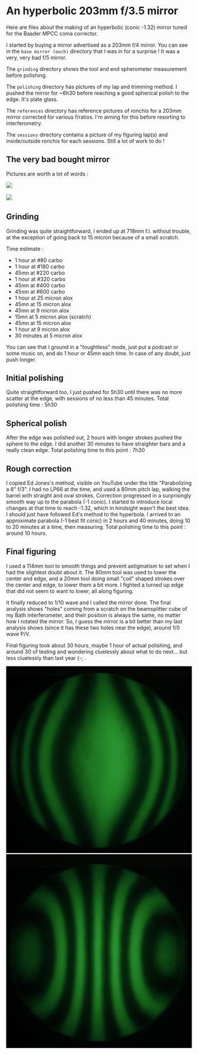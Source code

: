 # An hyperbolic 203mm f/3.5 mirror

Here are files about the making of an hyperbolic (conic -1.32) mirror tuned for the Baader MPCC coma corrector.

I started by buying a mirror advertised as a 203mm f/4 mirror. You can see in the `base mirror (ouch)` directory that I was in for a surprise ! It was a very, very bad f/5 mirror.

The `grinding` directory shows the tool and end spherometer measurement before polishing.

The `polishing` directory has pictures of my lap and trimming method. I pushed the mirror for ~6h30 before reaching a good spherical polish to the edge. It's plate glass.

The `references` directory has reference pictures of ronchis for a 203mm mirror corrected for various f/ratios. I'm aiming for this before resorting to interferometry.

The `sessions` directory contains a picture of my figuring lap(s) and inside/outside ronchis for each sessions. Still a lot of work to do !

## The very bad bought mirror 

Pictures are worth a lot of words : 

![](base%20mirror%20\(ouch\)/Annotation%202022-02-02%20152134.jpg)

![](base%20mirror%20\(ouch\)/_MG_7753.JPG)

## Grinding

Grinding was quite straightforward, I ended up at 718mm f.l. without trouble, at the exception of going back to 15 micron because of a small scratch.

Time estimate :  
- 1 hour at #80 carbo
- 1 hour at #180 carbo
- 45mn at #220 carbo
- 1 hour at #320 carbo
- 45mn at #400 carbo
- 45mn at #600 carbo
- 1 hour at 25 micron alox
- 45mn at 15 micron alox
- 45mn at 9 micron alox
- 15mn at 5 micron alox (scratch)
- 45mn at 15 micron alox
- 1 hour at 9 micron alox
- 30 minutes at 5 micron alox

You can see that I ground in a "toughtless" mode, just put a podcast or some music on, and do 1 hour or 45mn each time. In case of any doubt, just push longer.

## Initial polishing

Quite straightforward too, I just pushed for 5h30 until there was no more scatter at the edge, with sessions of no less than 45 minutes.
Total polishing time : 5h30

## Spherical polish

After the edge was polished out, 2 hours with longer strokes pushed the sphere to the edge. I did another 30 minutes to have straighter bars and a really clean edge.
Total polishing time to this point : 7h30 

## Rough correction

I copied Ed Jones's method, visible on YouTube under the title "Parabolizing a 8" f/3". I had no LP66 at the time, and used a 80mm pitch lap, walking the barrel with straight and oval strokes. Correction progressed in a surprisingly smooth way up to the parabola (-1 conic). I started to introduce local changes at that time to reach -1.32, which in hindsight wasn't the best idea. I should just have followed Ed's method to the hyperbola.
I arrived to an approximate parabola (-1 best fit conic) in 2 hours and 40 minutes, doing 10 to 20 minutes at a time, then measuring.
Total polishing time to this point : around 10 hours. 

## Final figuring

I used a 114mm tool to smooth things and prevent astigmatism to set when I had the slightest doubt about it. The 80mm tool was used to lower the center and edge, and a 20mm tool doing small "coil" shaped strokes over the center and edge, to lower them a bit more. I fighted a turned up edge that did not seem to want to lower, all along figuring.

It finally reduced to 1/10 wave and I called the mirror done. The final analysis shows "holes" coming from a scratch on the beamsplitter cube of my Bath interferometer, and their position is always the same, no matter how I rotated the mirror. So, I guess the mirror is a bit better than my last analysis shows (since it has these two holes near the edge), around 1/0 wave P/V.

Final figuring took about 30 hours, maybe 1 hour of actual polishing, and around 30 of testing and wondering cluelessly about what to do next... but less cluelessly than last year (-; .

![](./finished/_MG_8524.JPG)
![](./finished/_MG_8526.JPG)